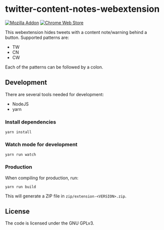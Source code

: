 # twitter-content-notes-webextension

[![Mozilla Addon](https://img.shields.io/amo/v/twitter-content-warning-button?color=%23)](https://addons.mozilla.org/de/firefox/addon/twitter-content-warning-button/)
[![Chrome Web Store](https://img.shields.io/chrome-web-store/v/odmdlhkakdkidfcpaalkpgbmkaoclmkh?color=%23)](https://chrome.google.com/webstore/detail/twitter-content-warning-b/odmdlhkakdkidfcpaalkpgbmkaoclmkh)

This webextension hides tweets with a content note/warning behind a button. Supported patterns are:

- TW
- CN
- CW

Each of the patterns can be followed by a colon.

## Development

There are several tools needed for development:

- NodeJS
- yarn

### Install dependencies

    yarn install

### Watch mode for development

    yarn run watch

### Production

When compiling for production, run:

    yarn run build

This will generate a ZIP file in `zip/extension-<VERSION>.zip`.

## License

The code is licensed under the GNU GPLv3.
